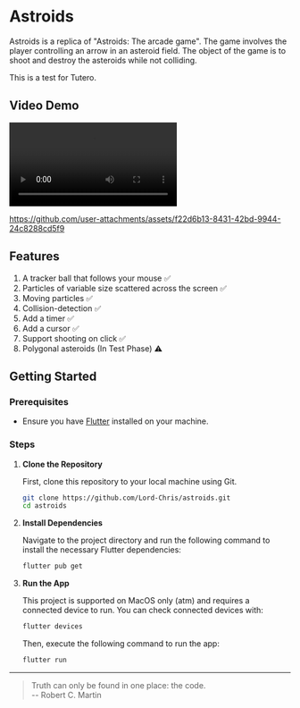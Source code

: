 # Astroids

Astroids is a replica of "Astroids: The arcade game". The game involves the player controlling an arrow in an asteroid field. The object of the game is to shoot and destroy the asteroids while not colliding.

This is a test for Tutero.

## Video Demo

![Asteriods](videos/demo.mov)

https://github.com/user-attachments/assets/f22d6b13-8431-42bd-9944-24c8288cd5f9

## Features

1. A tracker ball that follows your mouse ✅
2. Particles of variable size scattered across the screen ✅
3. Moving particles ✅
4. Collision-detection ✅
5. Add a timer ✅
6. Add a cursor ✅
7. Support shooting on click ✅
8. Polygonal asteroids (In Test Phase) ⚠️

## Getting Started

### Prerequisites

- Ensure you have [Flutter](https://flutter.dev/docs/get-started/install) installed on your machine.

### Steps

1. **Clone the Repository**

   First, clone this repository to your local machine using Git.

   ```bash
   git clone https://github.com/Lord-Chris/astroids.git
   cd astroids
   ```

2. **Install Dependencies**

   Navigate to the project directory and run the following command to install the necessary Flutter dependencies:

   ```bash
   flutter pub get
   ```

3. **Run the App**

   This project is supported on MacOS only (atm) and requires a connected device to run.
    You can check connected devices with:

   ```bash
   flutter devices
   ```

   Then, execute the following command to run the app:

   ```bash
   flutter run 
   ```

---
> Truth can only be found in one place: the code. <br/>
> -- Robert C. Martin
